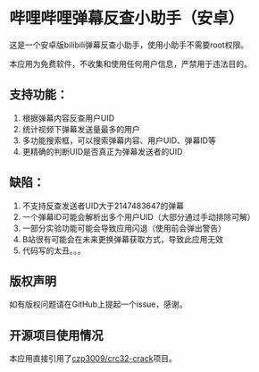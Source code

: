 # 哔哩哔哩弹幕反查小助手（安卓）
这是一个安卓版bilibili弹幕反查小助手，使用小助手不需要root权限。

本应用为免费软件，不收集和使用任何用户信息，严禁用于违法目的。

## 支持功能：
1. 根据弹幕内容反查用户UID
2. 统计视频下弹幕发送量最多的用户
3. 多功能搜索框，可以搜索弹幕内容、用户UID、弹幕ID等
4. 更精确的判断UID是否真正为弹幕发送者的UID

## 缺陷：
1. 不支持反查发送者UID大于2147483647的弹幕
2. 一个弹幕ID可能会解析出多个用户UID（大部分通过手动排除可解）
3. 一部分实验功能可能会导致应用闪退（使用前会弹出警告）
4. B站很有可能会在未来更换弹幕获取方式，导致此应用无效
5. 代码写的太丑。。。

## 版权声明
如有版权问题请在GitHub上提起一个issue，感谢。

## 开源项目使用情况
本应用直接引用了[czp3009/crc32-crack](https://github.com/czp3009/crc32-crack)项目。


